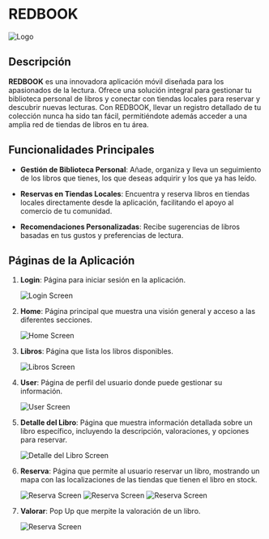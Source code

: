 # REDBOOK

![Logo](app_flutter/assets/images/logo.png)

## Descripción

**REDBOOK** es una innovadora aplicación móvil diseñada para los apasionados de la lectura. Ofrece una solución integral para gestionar tu biblioteca personal de libros y conectar con tiendas locales para reservar y descubrir nuevas lecturas. Con REDBOOK, llevar un registro detallado de tu colección nunca ha sido tan fácil, permitiéndote además acceder a una amplia red de tiendas de libros en tu área.

## Funcionalidades Principales

- **Gestión de Biblioteca Personal**: Añade, organiza y lleva un seguimiento de los libros que tienes, los que deseas adquirir y los que ya has leído.
  
- **Reservas en Tiendas Locales**: Encuentra y reserva libros en tiendas locales directamente desde la aplicación, facilitando el apoyo al comercio de tu comunidad.
  
- **Recomendaciones Personalizadas**: Recibe sugerencias de libros basadas en tus gustos y preferencias de lectura.
  
## Páginas de la Aplicación

1. **Login**: Página para iniciar sesión en la aplicación.

   ![Login Screen](img/login.png)

2. **Home**: Página principal que muestra una visión general y acceso a las diferentes secciones.

   ![Home Screen](img/libros.png)

3. **Libros**: Página que lista los libros disponibles.

   ![Libros Screen](img/libros.png)

4. **User**: Página de perfil del usuario donde puede gestionar su información.

   ![User Screen](img/usuario.png)

5. **Detalle del Libro**: Página que muestra información detallada sobre un libro específico, incluyendo la descripción, valoraciones, y opciones para reservar.

   ![Detalle del Libro Screen](img/libro.png)

6. **Reserva**: Página que permite al usuario reservar un libro, mostrando un mapa con las localizaciones de las tiendas que tienen el libro en stock.

   ![Reserva Screen](img/reserva.png)
   ![Reserva Screen](img/confirmacion.png)
   ![Reserva Screen](img/finalizada.png)

6. **Valorar**: Pop Up que merpite la valoración de un libro.

   ![Reserva Screen](img/valorar.png)


   

